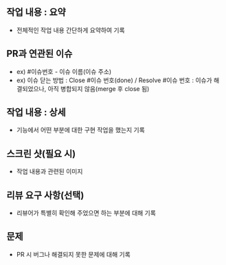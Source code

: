 ## 작업 내용 : 요약
- 전체적인 작업 내용 간단하게 요약하여 기록


## PR과 연관된 이슈
- ex) #이슈번호 - 이슈 이름(이슈 주소)
- ex) 이슈 닫는 방법 : Close #이슈 번호(done) / Resolve #이슈 번호 : 이슈가 해결되었으나, 아직 병합되지 않음(merge 후 close 됨)


## 작업 내용 : 상세
- 기능에서 어떤 부분에 대한 구현 작업을 했는지 기록


## 스크린 샷(필요 시)
- 작업 내용과 관련된 이미지


## 리뷰 요구 사항(선택)
- 리뷰어가 특별히 확인해 주었으면 하는 부분에 대해 기록


## 문제
- PR 시 버그나 해결되지 못한 문제에 대해 기록
